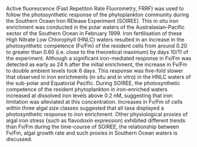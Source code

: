 ---
---
Active fluorescence (Fast Repetiton Rate Fluorometry, FRRF) was used to follow the photosynthetic response of the phytoplankton community during the Southern Ocean Iron RElease Experiment (SOIREE). This in situ iron enrichment was conducted in the polar waters of the Australasian-Pacific sector of the Southern Ocean in February 1999. Iron fertilisation of these High Nitrate Low Chlorophyll (HNLC) waters resulted in an increase in the photosynthetic competence (Fv/Fm) of the resident cells from around 0.20 to greater than 0.60 (i.e. close to the theoretical maximum) by days 10/11 of the experiment. Although a significant iron-mediated response in Fv/Fm was detected as early as 24 h after the initial enrichment, the increase in Fv/Fm to double ambient levels took 6 days. This response was five-fold slower that observed in iron enrichments (in situ and in vitro) in the HNLC waters of the sub-polar and Equatorial Pacific. During SOIREE, the photosynthetic competence of the resident phytoplankton in iron-enriched waters increased at dissolved iron levels above 0.2 nM, suggesting that iron limitation was alleviated at this concentration. Increases in Fv/Fm of cells within three algal size classes suggested that all taxa displayed a photosynthetic response to iron enrichment. Other physiological proxies of algal iron stress (such as flavodoxin expression) exhibited different trends than Fv/Fm during the time-course of SOIREE, the relationship between Fv/Fm, algal growth rate and such proxies in Southern Ocean waters is discussed.